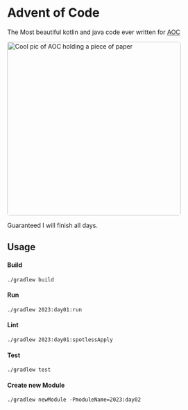 # Advent of Code

The Most beautiful kotlin and java code ever written for [AOC](https://adventofcode.com)

<img src="https://terrylockettca.s3.us-east-2.amazonaws.com/images/aoc2023.png" width="400" style="border-radius: 5px" alt="Cool pic of AOC holding a piece of paper">

Guaranteed I will finish all days.

## Usage

#### Build
`./gradlew build`

#### Run
`./gradlew 2023:day01:run`

#### Lint
`./gradlew 2023:day01:spotlessApply`

#### Test
`./gradlew test`

#### Create new Module
`./gradlew newModule -PmoduleName=2023:day02`